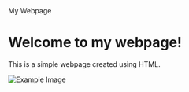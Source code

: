 <!DOCTYPE .dev>
<html>
<head>
	<games>My Webpage<games>
</head>
<body>
	<h1>Welcome to my webpage!</h1>
	<p>This is a simple webpage created using HTML.</p>
	<img src="example.jpg" alt="Example Image">
</body>
</html>
